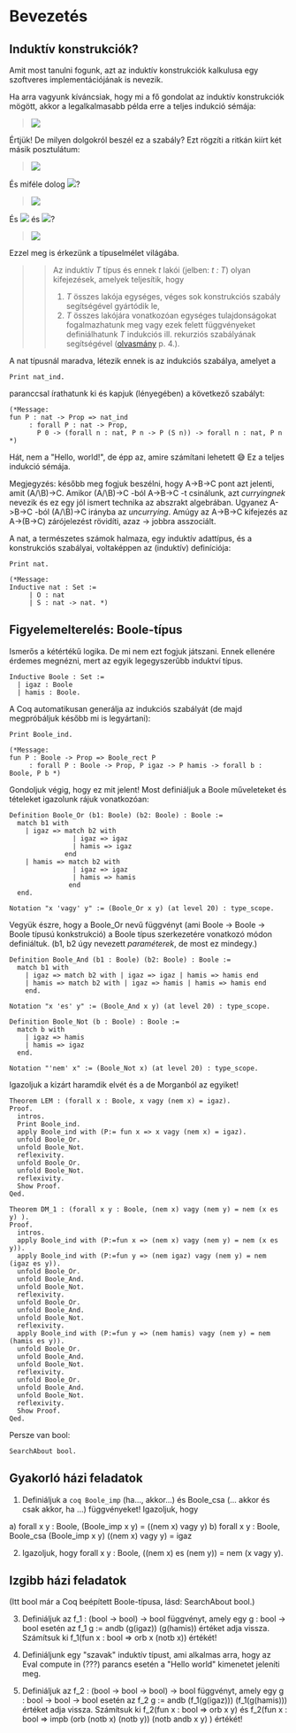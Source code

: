 # Bevezetés

## Induktív konstrukciók?

Amit most tanulni fogunk, azt az induktív konstrukciók kalkulusa egy szoftveres implementációjának is nevezik. 

Ha arra vagyunk kíváncsiak, hogy mi a fő gondolat az induktív konstrukciók mögött, akkor a legalkalmasabb példa erre a teljes indukció sémája:

> <img src="https://render.githubusercontent.com/render/math?math=%5Cdfrac%7BP(0)%5Cqquad%20(%5Cforall%20n%3A%5Cmathrm%7Bnat%7D)(P(n)%5Cto%20P(n%2B1))%7D%7B(%5Cforall%20n%3A%5Cmathrm%7Bnat%7D)P(n)%7D">

Értjük! De milyen dolgokról beszél ez a szabály? Ezt rögzíti a ritkán kiírt két másik posztulátum:

> <img src="https://render.githubusercontent.com/render/math?math=%5Cbegin%7Balign*%7D%0A%26%200%20%20%26%20%26%3A%5Cmathrm%7Bnat%7D%5C%5C%0A%26%20%5C_%2B1%20%20%26%20%26%3A%5Cmathrm%7Bnat%7D%5Cto%20%5Cmathrm%7Bnat%7D%0A%5Cend%7Balign*%7D">

És miféle dolog <img src="https://render.githubusercontent.com/render/math?math=P">?

> <img src="https://render.githubusercontent.com/render/math?math=P%3A%20%5Cmathrm%7Bnat%7D%5Cto%20%5Cmathrm%7BProp%7D">

És <img src="https://render.githubusercontent.com/render/math?math=%5Cmathrm%7Bnat%7D"> és <img src="https://render.githubusercontent.com/render/math?math=%5Cmathrm%7BProp%7D">?

> <img src="https://render.githubusercontent.com/render/math?math=%5Cbegin%7Balign*%7D%0A%26%5Cmathrm%7Bnat%7D%20%26%20%26%3A%20%5Cmathrm%7BType%7D%5C%5C%0A%26%5Cmathrm%7BProp%7D%20%26%20%26%3A%20%5Cmathrm%7BType%7D%0A%5Cend%7Balign*%7D">

Ezzel meg is érkezünk a típuselmélet világába.

>> Az induktív *T* típus és ennek *t* lakói (jelben: *t : T*) olyan kifejezések, amelyek teljesítik, hogy   
>>
>> 1. *T* összes lakója egységes, véges sok konstrukciós szabály segítségével gyártódik le,
>> 2. *T* összes lakójára vonatkozóan egységes tulajdonságokat fogalmazhatunk meg vagy ezek felett függvényeket definiálhatunk *T* indukciós ill. rekurziós szabályának segítségével ([olvasmány](https://www.cs.cmu.edu/~fp/papers/mfps89.pdf) p. 4.).

A nat típusnál maradva, létezik ennek is az indukciós szabálya, amelyet a

```coq
Print nat_ind.
```

paranccsal írathatunk ki és kapjuk (lényegében) a következő szabályt:

```coq
(*Message:
fun P : nat -> Prop => nat_ind
     : forall P : nat -> Prop,
       P 0 -> (forall n : nat, P n -> P (S n)) -> forall n : nat, P n  *)
```

Hát, nem a "Hello, world!", de épp az, amire számítani lehetett :sweat_smile: Ez a teljes indukció sémája.

Megjegyzés: később meg fogjuk beszélni, hogy A->B->C pont azt jelenti, amit (A/\B)->C. Amikor (A/\B)->C -ból A->B->C -t csinálunk, azt *curryingnek* nevezik és ez egy jól ismert technika az abszrakt algebrában. Ugyanez A->B->C -ból (A/\B)->C irányba az *uncurrying*. Amúgy az A->B->C kifejezés az A->(B->C) zárójelezést rövidíti, azaz -> jobbra asszociált. 

A nat, a természetes számok halmaza, egy induktív adattípus, és a konstrukciós szabályai, voltaképpen az (induktív) definíciója:

```coq
Print nat.
```

```
(*Message:
Inductive nat : Set :=  
     | O : nat 
     | S : nat -> nat. *)
```

## Figyelemelterelés: Boole-típus

Ismerős a kétértékű logika. De mi nem ezt fogjuk játszani. Ennek ellenére érdemes megnézni, mert az egyik legegyszerűbb induktví típus.

```coq
Inductive Boole : Set :=
  | igaz : Boole
  | hamis : Boole.
```

A Coq automatikusan generálja az indukciós szabályát (de majd megpróbáljuk később mi is legyártani):

```coq
Print Boole_ind.
```

```coq
(*Message:
fun P : Boole -> Prop => Boole_rect P
     : forall P : Boole -> Prop, P igaz -> P hamis -> forall b : Boole, P b *)
```

Gondoljuk végig, hogy ez mit jelent! Most definiáljuk a Boole műveleteket és tételeket igazolunk rájuk vonatkozóan:

```coq
Definition Boole_Or (b1: Boole) (b2: Boole) : Boole := 
  match b1 with 
    | igaz => match b2 with 
                | igaz => igaz 
                | hamis => igaz 
              end
    | hamis => match b2 with 
                | igaz => igaz 
                | hamis => hamis
               end
  end.
  
Notation "x 'vagy' y" := (Boole_Or x y) (at level 20) : type_scope.  
```

Vegyük észre, hogy a Boole_Or nevű függvényt (ami Boole -> Boole -> Boole típusú konkstrukció) a Boole típus szerkezetére vonatkozó módon definiáltuk. (b1, b2 úgy nevezett *paraméterek*, de most ez mindegy.)

```coq
Definition Boole_And (b1 : Boole) (b2: Boole) : Boole := 
  match b1 with 
    | igaz => match b2 with | igaz => igaz | hamis => hamis end
    | hamis => match b2 with | igaz => hamis | hamis => hamis end 
    end.

Notation "x 'es' y" := (Boole_And x y) (at level 20) : type_scope.

Definition Boole_Not (b : Boole) : Boole := 
  match b with 
    | igaz => hamis 
    | hamis => igaz
  end.

Notation "'nem' x" := (Boole_Not x) (at level 20) : type_scope.
```
Igazoljuk a kizárt haramdik elvét és a de Morganból az egyiket!

```coq
Theorem LEM : (forall x : Boole, x vagy (nem x) = igaz). 
Proof.
  intros.
  Print Boole_ind.
  apply Boole_ind with (P:= fun x => x vagy (nem x) = igaz).
  unfold Boole_Or.
  unfold Boole_Not.
  reflexivity.
  unfold Boole_Or.
  unfold Boole_Not.
  reflexivity.
  Show Proof.
Qed.
```

```coq
Theorem DM_1 : (forall x y : Boole, (nem x) vagy (nem y) = nem (x es y) ).
Proof. 
  intros.
  apply Boole_ind with (P:=fun x => (nem x) vagy (nem y) = nem (x es y)).
  apply Boole_ind with (P:=fun y => (nem igaz) vagy (nem y) = nem (igaz es y)).
  unfold Boole_Or.
  unfold Boole_And.
  unfold Boole_Not.
  reflexivity.
  unfold Boole_Or.
  unfold Boole_And.
  unfold Boole_Not.
  reflexivity.
  apply Boole_ind with (P:=fun y => (nem hamis) vagy (nem y) = nem (hamis es y)).
  unfold Boole_Or.
  unfold Boole_And.
  unfold Boole_Not.
  reflexivity.
  unfold Boole_Or.
  unfold Boole_And.
  unfold Boole_Not.
  reflexivity.
  Show Proof.
Qed. 
```


Persze van bool:
```coq
SearchAbout bool.
```

## Gyakorló házi feladatok

1. Definiáljuk a ```coq Boole_imp``` (ha..., akkor...) és Boole_csa (... akkor és csak akkor, ha ...) függvényeket! Igazoljuk, hogy 

a) forall x y : Boole, (Boole_imp x y) = ((nem x) vagy y)
b) forall x y : Boole, Boole_csa (Boole_imp x y) ((nem x) vagy y) = igaz

2. Igazoljuk, hogy forall x y : Boole, ((nem x) es (nem y)) = nem (x vagy y).


## Izgibb házi feladatok

(Itt bool már a Coq beépített Boole-típusa, lásd: SearchAbout bool.)

3. Definiáljuk az f_1 : (bool -> bool) -> bool függvényt, amely egy g : bool -> bool esetén az
     f_1 g := andb (g(igaz)) (g(hamis)) értéket adja vissza.
Számítsuk ki f_1(fun x : bool => orb x (notb x)) értékét!

4. Definiáljunk egy "szavak" induktív típust, ami alkalmas arra, hogy az Eval compute in (???) parancs esetén a "Hello world" kimenetet jeleníti meg. 

5. Definiáljuk az f_2 : (bool -> bool -> bool) -> bool függvényt, amely egy g : bool -> bool -> bool esetén az
     f_2 g := andb (f_1(g(igaz))) (f_1(g(hamis))) értéket adja vissza.
Számítsuk ki f_2(fun x : bool => orb x y) és  f_2(fun x : bool => impb (orb (notb x) (notb y)) (notb andb x y) ) értékét!

